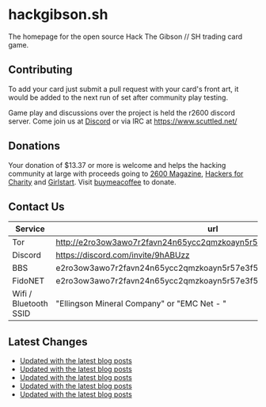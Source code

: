 # hackgibson.sh
The homepage for the open source Hack The Gibson // SH trading card game.


## Contributing

To add your card just submit a pull request with your card's front art, it would be added to the next run of set after community play testing.

Game play and discussions over the project is held the r2600 discord server. Come join us at [Discord](https://discord.com/invite/9hABUzz) or via IRC at https://www.scuttled.net/


## Donations

Your donation of $13.37 or more is welcome and helps the hacking community at large with proceeds going to [2600 Magazine](https://2600.com/), [Hackers for Charity](https://hackersforcharity.org) and [Girlstart](https://girlstart.org).  Visit [buymeacoffee](https://www.buymeacoffee.com/hackgibson.sh) to donate.


## Contact Us

Service | url
-|-
Tor | http://e2ro3ow3awo7r2favn24n65ycc2qmzkoayn5r57e3f56nvjwdcgg32ad.onion
Discord | https://discord.com/invite/9hABUzz
BBS | e2ro3ow3awo7r2favn24n65ycc2qmzkoayn5r57e3f56nvjwdcgg32ad.onion:23
FidoNET | e2ro3ow3awo7r2favn24n65ycc2qmzkoayn5r57e3f56nvjwdcgg32ad.onion:24554
Wifi / Bluetooth SSID | "Ellingson Mineral Company" or "EMC Net - <fidonet address>"

## Latest Changes
<!-- BLOG-POST-LIST:START -->
- [Updated with the latest blog posts](https://github.com/DFW2600/hackgibson.sh/commit/3edd564786bd48c3577e9a06be9b6eaa4a7f1ada)
- [Updated with the latest blog posts](https://github.com/DFW2600/hackgibson.sh/commit/ffb8d6edc596f67b54c01d5c243a94d1a42b7d2c)
- [Updated with the latest blog posts](https://github.com/DFW2600/hackgibson.sh/commit/f7f40f02ad214c7bdb2c7cf633b4597114a0e275)
- [Updated with the latest blog posts](https://github.com/DFW2600/hackgibson.sh/commit/31091d6e0857426d4925eea1a7634391d60d5061)
- [Updated with the latest blog posts](https://github.com/DFW2600/hackgibson.sh/commit/fe0c83b01320de19708d77a92e76f9e997fca1b4)
<!-- BLOG-POST-LIST:END -->
